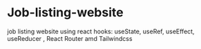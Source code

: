 # Job-listing-website
 job listing website using react hooks: useState, useRef, useEffect, useReducer , React Router amd Tailwindcss
